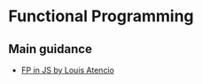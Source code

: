 # Functional Programming 

## Main guidance
- [FP in JS by Louis Atencio](https://www.manning.com/books/functional-programming-in-javascript)
